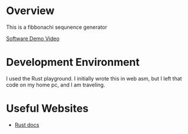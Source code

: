 # Overview

This is a fibbonachi sequnence generator


[Software Demo Video](https://youtu.be/c1rpYfiUnI4)

# Development Environment
I used the Rust playground. I initially wrote this in web asm, but I left that code on my home pc, and I am traveling.

# Useful Websites

- [Rust docs](https://doc.rust-lang.org/book/)

